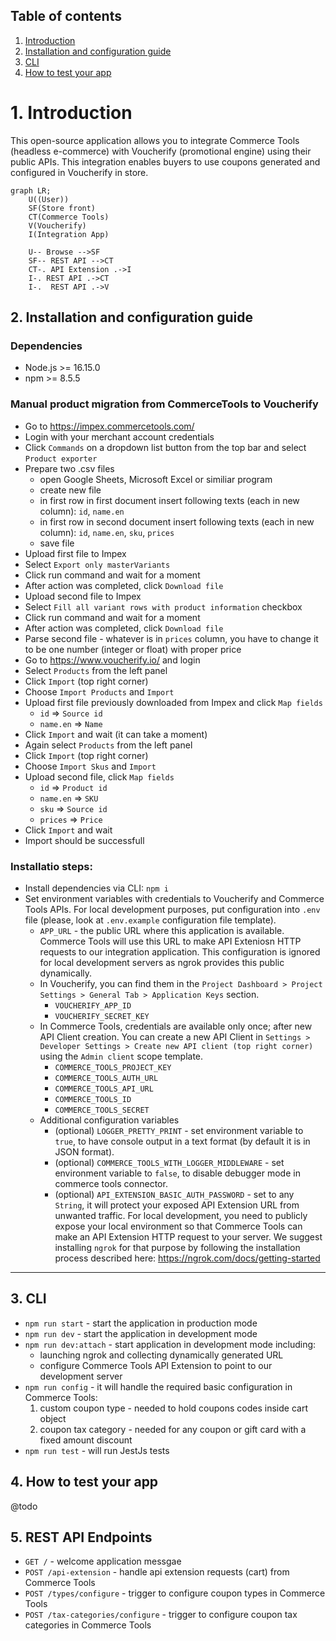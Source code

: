 ## Table of contents

1. [Introduction](#1-installation-and-configuration-guide)
2. [Installation and configuration guide](#2-installation-and-configuration-guide)
3. [CLI](#3-cli)
4. [How to test your app](#4-how-to-test-your-app)
 
# 1. Introduction

This open-source application allows you to integrate Commerce Tools (headless e-commerce) with Voucherify (promotional engine) using their public APIs. This integration enables buyers to use coupons generated and configured in Voucherify in store.


``` mermaid
graph LR;
    U((User))
    SF(Store front)
    CT(Commerce Tools)
    V(Voucherify)
    I(Integration App)

    U-- Browse -->SF
    SF-- REST API -->CT
    CT-. API Extension .->I
    I-. REST API .->CT
    I-.  REST API .->V
```

## 2. Installation and configuration guide

### Dependencies
- Node.js >= 16.15.0
- npm >= 8.5.5

### Manual product migration from CommerceTools to Voucherify
- Go to https://impex.commercetools.com/
- Login with your merchant account credentials
- Click `Commands` on a dropdown list button from the top bar and select `Product exporter`
- Prepare two .csv files
    - open Google Sheets, Microsoft Excel or similiar program
    - create new file
    - in first row in first document insert following texts (each in new column): `id`, `name.en`
    - in first row in second document insert following texts (each in new column): `id`, `name.en`, `sku`, `prices`
    - save file
- Upload first file to Impex
- Select `Export only masterVariants`
- Click run command and wait for a moment
- After action was completed, click `Download file`
- Upload second file to Impex
- Select `Fill all variant rows with product information` checkbox
- Click run command and wait for a moment
- After action was completed, click `Download file`
- Parse second file - whatever is in `prices` column, you have to change it to be one number (integer or float) with proper price
- Go to https://www.voucherify.io/ and login
- Select `Products` from the left panel
- Click `Import` (top right corner)
- Choose `Import Products` and `Import`
- Upload first file previously downloaded from Impex and click `Map fields`
    - `id` => `Source id`
    - `name.en` => `Name`
- Click `Import` and wait (it can take a moment)
- Again select `Products` from the left panel
- Click `Import` (top right corner)
- Choose `Import Skus` and `Import`
- Upload second file, click `Map fields`
    - `id` => `Product id`
    - `name.en` => `SKU`
    - `sku` => `Source id`
    - `prices` => `Price`
- Click `Import` and wait
- Import should be successfull
### Installatio steps:

- Install dependencies via CLI: `npm i`
- Set environment variables with credentials to Voucherify and Commerce Tools APIs. For local development purposes, put configuration into `.env` file (please, look at `.env.example` configuration file template).
    - `APP_URL` - the public URL where this application is available. Commerce Tools will use this URL to make API Exteniosn HTTP requests to our integration application. This configuration is ignored for local development servers as ngrok provides this public dynamically. 
    - In Voucherify, you can find them in the `Project Dashboard > Project Settings > General Tab > Application Keys` section.
        - `VOUCHERIFY_APP_ID`
        - `VOUCHERIFY_SECRET_KEY`
    - In Commerce Tools, credentials are available only once; after new API Client creation. You can create a new API Client in `Settings > Developer Settings > Create new API client (top right corner)` using the `Admin client` scope template.
        - `COMMERCE_TOOLS_PROJECT_KEY`
        - `COMMERCE_TOOLS_AUTH_URL`
        - `COMMERCE_TOOLS_API_URL`
        - `COMMERCE_TOOLS_ID`
        - `COMMERCE_TOOLS_SECRET`
    - Additional configuration variables
        - (optional) `LOGGER_PRETTY_PRINT` - set environment variable to `true`, to have console output in a text format (by default it is in JSON format).
        - (optional) `COMMERCE_TOOLS_WITH_LOGGER_MIDDLEWARE` - set environment variable to `false`, to disable debugger mode in commerce tools connector.
        - (optional) `API_EXTENSION_BASIC_AUTH_PASSWORD` - set to any `String`, it will protect your exposed API Extension URL from unwanted traffic.
For local development, you need to publicly expose your local environment so that Commerce Tools can make an API Extension HTTP request to your server. We suggest installing `ngrok` for that purpose by following the installation process described here: https://ngrok.com/docs/getting-started

---

## 3. CLI

- `npm run start` - start the application in production mode
- `npm run dev` - start the application in development mode
- `npm run dev:attach` - start application in development mode including:
    - launching ngrok and collecting dynamically generated URL
    - configure Commerce Tools API Extension to point to our development server
- `npm run config` - it will handle the required basic configuration in Commerce Tools:
    1. custom coupon type - needed to hold coupons codes inside cart object
    2. coupon tax category - needed for any coupon or gift card with a fixed amount discount
- `npm run test` - will run JestJs tests

## 4. How to test your app

@todo

## 5. REST API Endpoints

- `GET /` - welcome application messgae
- `POST /api-extension` - handle api extension requests (cart) from Commerce Tools
- `POST /types/configure` - trigger to configure coupon types in Commerce Tools
- `POST /tax-categories/configure` - trigger to configure coupon tax categories in Commerce Tools
 
